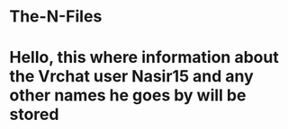 # The-N-Files
# Hello, this where information about the Vrchat user Nasir15 and any other names he goes by will be stored
